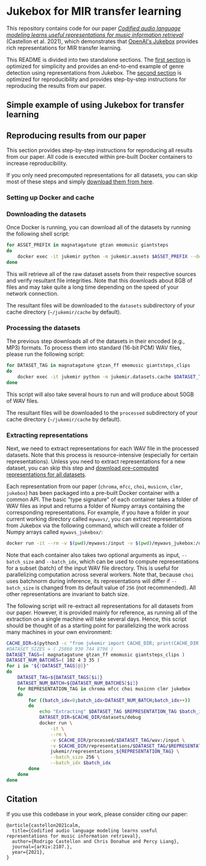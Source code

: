 # Jukebox for MIR transfer learning

This repository contains code for our paper [_Codified audio language modeling learns useful representations for music information retrieval_]() (Castellon et al. 2021), which demonstrates that [OpenAI's Jukebox](https://openai.com/blog/jukebox/) provides rich representations for MIR transfer learning.

This README is divided into two standalone sections. The [first section](#simple-example) is optimized for simplicity and provides an end-to-end example of genre detection using representations from Jukebox. The [second section](#reproducing-results) is optimized for reproducibility and provides step-by-step instructions for reproducing the results from our paper.

## Simple example of using Jukebox for transfer learning

## Reproducing results from our paper

This section provides step-by-step instructions for reproducing all results from our paper. All code is executed within pre-built Docker containers to increase reproducibility.

If you only need precomputed representations for all datasets, you can skip most of these steps and simply [download them from here](TODO).

### Setting up Docker and cache

### Downloading the datasets

Once Docker is running, you can download all of the datasets by running the following shell script:

```sh
for ASSET_PREFIX in magnatagatune gtzan emomusic giantsteps
do
	docker exec -it jukemir python -m jukemir.assets $ASSET_PREFIX --delete_wrong --num_parallel 8
done
```

This will retrieve all of the raw dataset assets from their respective sources and verify resultant file integrities. Note that this downloads about 8GB of files and may take quite a long time depending on the speed of your network connection.

The resultant files will be downloaded to the `datasets` subdirectory of your cache directory (`~/jukemir/cache` by default).

### Processing the datasets

The previous step downloads all of the datasets in their encoded (e.g., MP3) formats. To process them into standard (16-bit PCM) WAV files, please run the following script:

```sh
for DATASET_TAG in magnatagatune gtzan_ff emomusic giantsteps_clips
do
	docker exec -it jukemir python -m jukemir.datasets.cache $DATASET_TAG audio
done
```

This script will also take several hours to run and will produce about 50GB of WAV files.

The resultant files will be downloaded to the `processed` subdirectory of your cache directory (`~/jukemir/cache` by default).

### Extracting representations

Next, we need to extract representations for each WAV file in the processed datasets. Note that this process is resource-intensive (especially for certain representations). Unless you need to extract representations for a new dataset, you can skip this step and [download pre-computed representations for all datasets](TODO).

Each representation from our paper (`chroma`, `mfcc`, `choi`, `musicnn`, `clmr`, `jukebox`) has been packaged into a pre-built Docker container with a common API. The basic "type signature" of each container takes a folder of WAV files as input and returns a folder of Numpy arrays containing the corresponding representations. For example, if you have a folder in your current working directory called `mywavs/`, you can extract representations from Jukebox via the following command, which will create a folder of Numpy arrays called `mywavs_jukebox/`:

```sh
docker run -it --rm -v $(pwd)/mywavs:/input -v $(pwd)/mywavs_jukebox:/output jukemir/representations_jukebox
```

Note that each container also takes two optional arguments as input, `--batch_size` and `--batch_idx`, which can be used to compute representations for a subset (batch) of the input WAV file directory. This is useful for parallelizing computation across several workers. Note that, because `choi` uses batchnorm during inference, its representations will differ if `--batch_size` is changed from its default value of `256` (not recommended). All other representations are invariant to batch size.

The following script will re-extract all representations for all datasets from our paper. However, it is provided mainly for reference, as running all of the extraction on a single machine will take several days. Hence, this script should be thought of as a starting point for parallelizing the work across many machines in your own environment:

```sh
CACHE_DIR=$(python3 -c "from jukemir import CACHE_DIR; print(CACHE_DIR)")
#DATASET_SIZES = ( 25860 930 744 8796 )
DATASET_TAGS=( magnatagatune gtzan_ff emomusic giantsteps_clips )
DATASET_NUM_BATCHES=( 102 4 3 35 )
for i in "${!DATASET_TAGS[@]}"
do
	DATASET_TAG=${DATASET_TAGS[$i]}
	DATASET_NUM_BATCH=${DATASET_NUM_BATCHES[$i]}
	for REPRESENTATION_TAG in chroma mfcc choi musicnn clmr jukebox
	do
		for ((batch_idx=0;batch_idx<DATASET_NUM_BATCH;batch_idx++))
		do
			echo "Extracting" $DATASET_TAG $REPRESENTATION_TAG $batch_idx
			DATASET_DIR=$CACHE_DIR/datasets/debug
			docker run \
				-it \
				--rm \
				-v $CACHE_DIR/processed/$DATASET_TAG/wav:/input \
				-v $CACHE_DIR/representations/$DATASET_TAG/$REPRESENTATION_TAG:/output \
				jukemir/representations_${REPRESENTATION_TAG} \
				--batch_size 256 \
				--batch_idx $batch_idx
		done
	done
done
```

## Citation

If you use this codebase in your work, please consider citing our paper:

```
@article{castellon2021calm,
  title={Codified audio language modeling learns useful representations for music information retrieval},
  author={Rodrigo Castellon and Chris Donahue and Percy Liang},
  journal={arXiv:2107.},
  year={2021},
}
```
